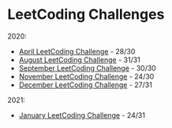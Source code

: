 # LeetCoding Challenges
2020:
- [April LeetCoding Challenge](/Challenges/2020/April-LeetCoding-Challenge.md) - 28/30
- [August LeetCoding Challenge](/Challenges/2020/August-LeetCoding-Challenge.md) - 31/31
- [September LeetCoding Challenge](/Challenges/2020/September-LeetCoding-Challenge.md) - 30/30
- [November LeetCoding Challenge](/Challenges/2020/November-LeetCoding-Challenge.md) - 24/30
- [December LeetCoding Challenge](/Challenges/2020/December-LeetCoding-Challenge.md) - 27/31

2021:
- [January LeetCoding Challenge](/Challenges/2021/January-LeetCoding-Challenge.md) - 24/31
